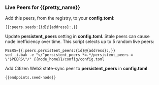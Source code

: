 ### Live Peers for {{pretty_name}}

Add this peers, from the registry, to your **config.toml**:

```
{{:peers.seeds:{id}@{address}:,}}
```

Update **persistent_peers** setting in **config.toml**. Stale peers can cause node inefficiency over time. This script selects up to 5 random live peers:

```
PEERS={{:peers.persistent_peers:{id}@{address}:,}}
sed -i.bak -e "s/^persistent_peers *=.*/persistent_peers = \"$PEERS\"/" {{node_home}}/config/config.toml
```

Add Citizen Web3 state-sync peer to **persistent_peers** in **config.toml**:

```
{{endpoints.seed-node}}
```
